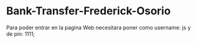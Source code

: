 # Bank-Transfer-Frederick-Osorio
Para poder entrar en la pagina Web necesitara poner como username: js y de pin: 1111;
